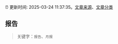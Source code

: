 :alarm_clock: 更新时间: 2025-03-24 11:37:35。[文章来源](/README.md)、[文章分类](/TAGS.md)

## 报告


> 关键字：`报告`、`月报`



